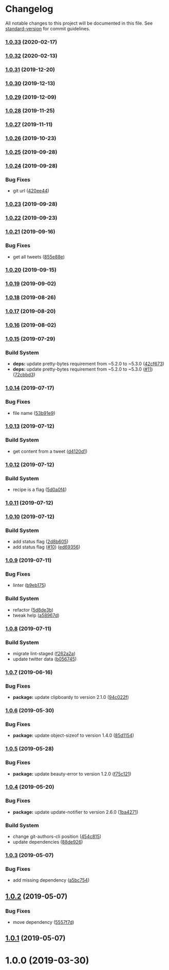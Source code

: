 # Changelog

All notable changes to this project will be documented in this file. See [standard-version](https://github.com/conventional-changelog/standard-version) for commit guidelines.

### [1.0.33](https://github.com/microlinkhq/mql-cli/compare/v1.0.32...v1.0.33) (2020-02-17)

### [1.0.32](https://github.com/microlinkhq/mql-cli/compare/v1.0.31...v1.0.32) (2020-02-13)

### [1.0.31](https://github.com/microlinkhq/mql-cli/compare/v1.0.30...v1.0.31) (2019-12-20)

### [1.0.30](https://github.com/microlinkhq/mql-cli/compare/v1.0.29...v1.0.30) (2019-12-13)

### [1.0.29](https://github.com/microlinkhq/mql-cli/compare/v1.0.28...v1.0.29) (2019-12-09)

### [1.0.28](https://github.com/microlinkhq/mql-cli/compare/v1.0.27...v1.0.28) (2019-11-25)

### [1.0.27](https://github.com/microlinkhq/mql-cli/compare/v1.0.26...v1.0.27) (2019-11-11)

### [1.0.26](https://github.com/microlinkhq/mql-cli/compare/v1.0.25...v1.0.26) (2019-10-23)

### [1.0.25](https://github.com/microlinkhq/mql-cli/compare/v1.0.24...v1.0.25) (2019-09-28)

### [1.0.24](https://github.com/microlinkhq/mql-cli/compare/v1.0.23...v1.0.24) (2019-09-28)


### Bug Fixes

* git url ([420ee44](https://github.com/microlinkhq/mql-cli/commit/420ee44))

### [1.0.23](https://github.com/microlinkhq/mql/compare/v1.0.22...v1.0.23) (2019-09-28)

### [1.0.22](https://github.com/microlinkhq/mql/compare/v1.0.21...v1.0.22) (2019-09-23)

### [1.0.21](https://github.com/microlinkhq/mql/compare/v1.0.20...v1.0.21) (2019-09-16)


### Bug Fixes

* get all tweets ([855e88e](https://github.com/microlinkhq/mql/commit/855e88e))

### [1.0.20](https://github.com/microlinkhq/mql/compare/v1.0.19...v1.0.20) (2019-09-15)

### [1.0.19](https://github.com/microlinkhq/mql/compare/v1.0.18...v1.0.19) (2019-09-02)

### [1.0.18](https://github.com/microlinkhq/mql/compare/v1.0.17...v1.0.18) (2019-08-26)

### [1.0.17](https://github.com/microlinkhq/mql/compare/v1.0.16...v1.0.17) (2019-08-20)

### [1.0.16](https://github.com/microlinkhq/mql/compare/v1.0.15...v1.0.16) (2019-08-02)



### [1.0.15](https://github.com/microlinkhq/mql/compare/v1.0.14...v1.0.15) (2019-07-29)


### Build System

* **deps:** update pretty-bytes requirement from ~5.2.0 to ~5.3.0 ([42cf673](https://github.com/microlinkhq/mql/commit/42cf673))
* **deps:** update pretty-bytes requirement from ~5.2.0 to ~5.3.0 ([#11](https://github.com/microlinkhq/mql/issues/11)) ([72cbbd3](https://github.com/microlinkhq/mql/commit/72cbbd3))



### [1.0.14](https://github.com/microlinkhq/mql/compare/v1.0.13...v1.0.14) (2019-07-17)


### Bug Fixes

* file name ([53b91e9](https://github.com/microlinkhq/mql/commit/53b91e9))



### [1.0.13](https://github.com/microlinkhq/mql/compare/v1.0.12...v1.0.13) (2019-07-12)


### Build System

* get content from a tweet ([d4120d1](https://github.com/microlinkhq/mql/commit/d4120d1))



### [1.0.12](https://github.com/microlinkhq/mql/compare/v1.0.11...v1.0.12) (2019-07-12)


### Build System

* recipe is a flag ([5d0a0f4](https://github.com/microlinkhq/mql/commit/5d0a0f4))



### [1.0.11](https://github.com/microlinkhq/mql/compare/v1.0.10...v1.0.11) (2019-07-12)



### [1.0.10](https://github.com/microlinkhq/mql/compare/v1.0.9...v1.0.10) (2019-07-12)


### Build System

* add status flag ([2d8b605](https://github.com/microlinkhq/mql/commit/2d8b605))
* add status flag ([#10](https://github.com/microlinkhq/mql/issues/10)) ([ed69356](https://github.com/microlinkhq/mql/commit/ed69356))



### [1.0.9](https://github.com/microlinkhq/mql/compare/v1.0.8...v1.0.9) (2019-07-11)


### Bug Fixes

* linter ([b9eb175](https://github.com/microlinkhq/mql/commit/b9eb175))


### Build System

* refactor ([5d8de3b](https://github.com/microlinkhq/mql/commit/5d8de3b))
* tweak help ([a58967d](https://github.com/microlinkhq/mql/commit/a58967d))



### [1.0.8](https://github.com/microlinkhq/mql/compare/v1.0.7...v1.0.8) (2019-07-11)


### Build System

* migrate lint-staged ([f262a2a](https://github.com/microlinkhq/mql/commit/f262a2a))
* update twitter data ([b056745](https://github.com/microlinkhq/mql/commit/b056745))



### [1.0.7](https://github.com/microlinkhq/mql/compare/v1.0.6...v1.0.7) (2019-06-16)


### Bug Fixes

* **package:** update clipboardy to version 2.1.0 ([94c022f](https://github.com/microlinkhq/mql/commit/94c022f))



### [1.0.6](https://github.com/microlinkhq/mql/compare/v1.0.5...v1.0.6) (2019-05-30)


### Bug Fixes

* **package:** update object-sizeof to version 1.4.0 ([85d1154](https://github.com/microlinkhq/mql/commit/85d1154))



### [1.0.5](https://github.com/microlinkhq/mql/compare/v1.0.4...v1.0.5) (2019-05-28)


### Bug Fixes

* **package:** update beauty-error to version 1.2.0 ([f75c121](https://github.com/microlinkhq/mql/commit/f75c121))



### [1.0.4](https://github.com/microlinkhq/mql/compare/v1.0.3...v1.0.4) (2019-05-20)


### Bug Fixes

* **package:** update update-notifier to version 2.6.0 ([1ba4271](https://github.com/microlinkhq/mql/commit/1ba4271))


### Build System

* change git-authors-cli position ([454c815](https://github.com/microlinkhq/mql/commit/454c815))
* update dependencies ([88de926](https://github.com/microlinkhq/mql/commit/88de926))



### [1.0.3](https://github.com/microlinkhq/mql/compare/v1.0.2...v1.0.3) (2019-05-07)


### Bug Fixes

* add missing dependency ([a5bc754](https://github.com/microlinkhq/mql/commit/a5bc754))



## [1.0.2](https://github.com/microlinkhq/mql/compare/v1.0.1...v1.0.2) (2019-05-07)


### Bug Fixes

* move dependency ([5557f7d](https://github.com/microlinkhq/mql/commit/5557f7d))



## [1.0.1](https://github.com/microlinkhq/mql/compare/v1.0.0...v1.0.1) (2019-05-07)



<a name="1.0.0"></a>
# 1.0.0 (2019-03-30)
